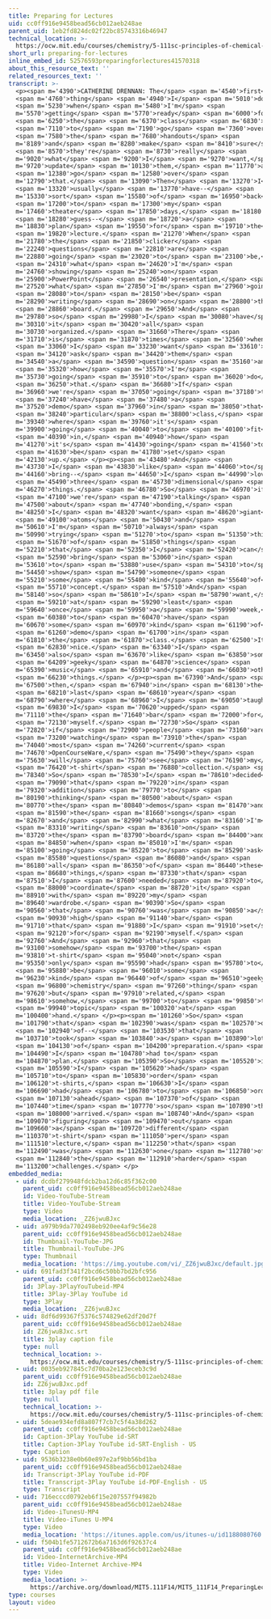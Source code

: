 ```yaml
---
title: Preparing for Lectures
uid: cc0ff916e9458bead56cb012aeb248ae
parent_uid: 1eb2fd824dc02f22bc85743316b46947
technical_location: >-
  https://ocw.mit.edu/courses/chemistry/5-111sc-principles-of-chemical-science-fall-2014/instructor-insights/preparing-for-lectures
short_url: preparing-for-lectures
inline_embed_id: 52576593preparingforlectures41570318
about_this_resource_text: ''
related_resources_text: ''
transcript: >-
  <p><span m='4390'>CATHERINE DRENNAN: The</span> <span m='4540'>first</span>
  <span m='4760'>thing</span> <span m='4940'>I</span> <span m='5010'>do</span>
  <span m='5230'>when</span> <span m='5480'>I'm</span> <span
  m='5570'>getting</span> <span m='5770'>ready</span> <span m='6000'>for</span>
  <span m='6250'>the</span> <span m='6370'>class</span> <span m='6830'>is</span>
  <span m='7110'>to</span> <span m='7190'>go</span> <span m='7360'>over</span>
  <span m='7580'>the</span> <span m='7680'>handouts</span> <span
  m='8189'>and</span> <span m='8280'>make</span> <span m='8410'>sure</span>
  <span m='8570'>they're</span> <span m='8730'>really</span> <span
  m='9020'>what</span> <span m='9200'>I</span> <span m='9270'>want,</span> <span
  m='9720'>update</span> <span m='10130'>them,</span> <span m='11770'>and</span>
  <span m='12380'>go</span> <span m='12580'>over</span> <span
  m='12790'>that.</span> <span m='13090'>Then</span> <span m='13270'>I</span>
  <span m='13320'>usually</span> <span m='13770'>have--</span> <span
  m='15330'>sort</span> <span m='15580'>of</span> <span m='16950'>back</span>
  <span m='17200'>to</span> <span m='17300'>my</span> <span
  m='17460'>theater</span> <span m='17850'>days,</span> <span m='18180'>I</span>
  <span m='18280'>guess--</span> <span m='18720'>a</span> <span
  m='18830'>plan</span> <span m='19550'>for</span> <span m='19710'>the</span>
  <span m='19820'>lecture.</span> <span m='21270'>When</span> <span
  m='21780'>the</span> <span m='21850'>clicker</span> <span
  m='22240'>questions</span> <span m='22810'>are</span> <span
  m='22880'>going</span> <span m='23020'>to</span> <span m='23100'>be,</span>
  <span m='24310'>what</span> <span m='24620'>I'm</span> <span
  m='24760'>showing</span> <span m='25240'>on</span> <span
  m='25900'>PowerPoint</span> <span m='26540'>presentation,</span> <span
  m='27520'>what</span> <span m='27850'>I'm</span> <span m='27960'>going</span>
  <span m='28080'>to</span> <span m='28150'>be</span> <span
  m='28290'>writing</span> <span m='28690'>on</span> <span m='28800'>the</span>
  <span m='28860'>board.</span> <span m='29650'>And</span> <span
  m='29780'>so</span> <span m='29980'>I</span> <span m='30080'>have</span> <span
  m='30310'>it</span> <span m='30420'>all</span> <span
  m='30730'>organized.</span> <span m='31660'>There</span> <span
  m='31710'>is</span> <span m='31870'>times</span> <span m='32560'>when</span>
  <span m='33060'>I</span> <span m='33230'>want</span> <span m='33610'>to</span>
  <span m='34120'>ask</span> <span m='34420'>them</span> <span
  m='34540'>a</span> <span m='34590'>question</span> <span m='35160'>and</span>
  <span m='35320'>how</span> <span m='35570'>I'm</span> <span
  m='35730'>going</span> <span m='35910'>to</span> <span m='36020'>do</span>
  <span m='36250'>that.</span> <span m='36680'>If</span> <span
  m='36960'>we're</span> <span m='37050'>going</span> <span m='37180'>to</span>
  <span m='37240'>have</span> <span m='37480'>a</span> <span
  m='37520'>demo</span> <span m='37960'>in</span> <span m='38050'>that</span>
  <span m='38240'>particular</span> <span m='38800'>class,</span> <span
  m='39340'>where</span> <span m='39760'>it's</span> <span
  m='39900'>going</span> <span m='40040'>to</span> <span m='40100'>fit</span>
  <span m='40390'>in,</span> <span m='40940'>how</span> <span
  m='41270'>it's</span> <span m='41430'>going</span> <span m='41560'>to</span>
  <span m='41630'>be</span> <span m='41780'>set</span> <span
  m='42130'>up.</span> </p><p><span m='43480'>And</span> <span
  m='43730'>I</span> <span m='43830'>like</span> <span m='44060'>to</span> <span
  m='44160'>bring--</span> <span m='44650'>I</span> <span m='44990'>love</span>
  <span m='45490'>three</span> <span m='45730'>dimensional</span> <span
  m='46270'>things.</span> <span m='46780'>So</span> <span m='46970'>if</span>
  <span m='47100'>we're</span> <span m='47190'>talking</span> <span
  m='47500'>about</span> <span m='47740'>bonding,</span> <span
  m='48250'>I</span> <span m='48320'>want</span> <span m='48620'>giant</span>
  <span m='49100'>atoms</span> <span m='50430'>and</span> <span
  m='50610'>I'm</span> <span m='50710'>always</span> <span
  m='50990'>trying</span> <span m='51270'>to</span> <span m='51350'>think</span>
  <span m='51670'>of</span> <span m='51850'>things</span> <span
  m='52210'>that</span> <span m='52350'>I</span> <span m='52420'>can</span>
  <span m='52590'>bring</span> <span m='53060'>in</span> <span
  m='53610'>to</span> <span m='53880'>use</span> <span m='54310'>to</span> <span
  m='54450'>show</span> <span m='54790'>someone</span> <span
  m='55210'>some</span> <span m='55400'>kind</span> <span m='55640'>of</span>
  <span m='55710'>concept.</span> <span m='57510'>And</span> <span
  m='58140'>so</span> <span m='58610'>I</span> <span m='58790'>want,</span>
  <span m='59210'>at</span> <span m='59290'>least</span> <span
  m='59640'>once</span> <span m='59950'>a</span> <span m='59990'>week,</span>
  <span m='60380'>to</span> <span m='60470'>have</span> <span
  m='60670'>some</span> <span m='60970'>kind</span> <span m='61190'>of</span>
  <span m='61260'>demo</span> <span m='61700'>in</span> <span
  m='61810'>the</span> <span m='61870'>class.</span> <span m='62500'>It's</span>
  <span m='62830'>nice.</span> <span m='63340'>I</span> <span
  m='63450'>also</span> <span m='63670'>like</span> <span m='63850'>some</span>
  <span m='64209'>geeky</span> <span m='64870'>science</span> <span
  m='65390'>music</span> <span m='65910'>and</span> <span m='66030'>other</span>
  <span m='66230'>things.</span> </p><p><span m='67390'>And</span> <span
  m='67500'>then,</span> <span m='67940'>in</span> <span m='68130'>the</span>
  <span m='68210'>last</span> <span m='68610'>year</span> <span
  m='68790'>where</span> <span m='68960'>I</span> <span m='69050'>taught,</span>
  <span m='69830'>I</span> <span m='70620'>upped</span> <span
  m='71110'>the</span> <span m='71640'>bar</span> <span m='72000'>for</span>
  <span m='72130'>myself.</span> <span m='72730'>So</span> <span
  m='72820'>if</span> <span m='72900'>people</span> <span m='73160'>are</span>
  <span m='73200'>watching</span> <span m='73910'>the</span> <span
  m='74040'>most</span> <span m='74260'>current</span> <span
  m='74670'>OpenCourseWare,</span> <span m='75490'>they</span> <span
  m='75630'>will</span> <span m='75760'>see</span> <span m='76190'>my</span>
  <span m='76420'>t-shirt</span> <span m='76880'>collection.</span> <span
  m='78340'>So</span> <span m='78530'>I</span> <span m='78610'>decided</span>
  <span m='79090'>that</span> <span m='79220'>in</span> <span
  m='79320'>addition</span> <span m='79770'>to</span> <span
  m='80190'>thinking</span> <span m='80500'>about</span> <span
  m='80770'>the</span> <span m='80840'>demos</span> <span m='81470'>and</span>
  <span m='81590'>the</span> <span m='81660'>songs</span> <span
  m='82670'>and</span> <span m='82990'>what</span> <span m='83160'>I'm</span>
  <span m='83310'>writing</span> <span m='83610'>on</span> <span
  m='83720'>the</span> <span m='83790'>board</span> <span m='84400'>and</span>
  <span m='84850'>when</span> <span m='85010'>I'm</span> <span
  m='85100'>going</span> <span m='85220'>to</span> <span m='85290'>ask</span>
  <span m='85580'>questions</span> <span m='86080'>and</span> <span
  m='86180'>all</span> <span m='86350'>of</span> <span m='86440'>these</span>
  <span m='86680'>things,</span> <span m='87330'>that</span> <span
  m='87510'>I</span> <span m='87600'>needed</span> <span m='87920'>to</span>
  <span m='88000'>coordinate</span> <span m='88720'>it</span> <span
  m='88910'>with</span> <span m='89220'>my</span> <span
  m='89640'>wardrobe.</span> <span m='90390'>So</span> <span
  m='90560'>that</span> <span m='90760'>was</span> <span m='90850'>a</span>
  <span m='90930'>high</span> <span m='91140'>bar</span> <span
  m='91710'>that</span> <span m='91880'>I</span> <span m='91910'>set</span>
  <span m='92120'>for</span> <span m='92190'>myself.</span> <span
  m='92760'>And</span> <span m='92960'>that</span> <span
  m='93100'>somehow</span> <span m='93700'>the</span> <span
  m='93810'>t-shirt</span> <span m='95040'>not</span> <span
  m='95350'>only</span> <span m='95590'>had</span> <span m='95780'>to</span>
  <span m='95880'>be</span> <span m='96010'>some</span> <span
  m='96230'>kind</span> <span m='96440'>of</span> <span m='96510'>geeky</span>
  <span m='96800'>chemistry</span> <span m='97260'>thing</span> <span
  m='97620'>but</span> <span m='97910'>related,</span> <span
  m='98610'>somehow,</span> <span m='99700'>to</span> <span m='99850'>the</span>
  <span m='99940'>topic</span> <span m='100320'>at</span> <span
  m='100400'>hand.</span> </p><p><span m='101260'>So</span> <span
  m='101790'>that</span> <span m='102390'>was</span> <span m='102570'>one</span>
  <span m='102940'>of--</span> <span m='103530'>that</span> <span
  m='103710'>took</span> <span m='103840'>a</span> <span m='103890'>lot</span>
  <span m='104130'>of</span> <span m='104200'>preparation.</span> <span
  m='104490'>I</span> <span m='104780'>had to</span> <span
  m='104870'>plan.</span> <span m='105390'>So</span> <span m='105520'>if</span>
  <span m='105590'>I</span> <span m='105620'>had</span> <span
  m='105710'>to</span> <span m='105830'>order</span> <span
  m='106120'>t-shirts,</span> <span m='106630'>I</span> <span
  m='106690'>had</span> <span m='106780'>to</span> <span m='106850'>order</span>
  <span m='107130'>ahead</span> <span m='107370'>of</span> <span
  m='107440'>time</span> <span m='107770'>so</span> <span m='107890'>they</span>
  <span m='108000'>arrived.</span> <span m='108740'>And</span> <span
  m='109070'>figuring</span> <span m='109470'>out</span> <span
  m='109660'>a</span> <span m='109720'>different</span> <span
  m='110370'>t-shirt</span> <span m='111050'>per</span> <span
  m='111510'>lecture,</span> <span m='112250'>that</span> <span
  m='112490'>was</span> <span m='112630'>one</span> <span m='112780'>of</span>
  <span m='112840'>the</span> <span m='112910'>harder</span> <span
  m='113200'>challenges.</span> </p>
embedded_media:
  - uid: dcdbf279948fdcb2ba12d6c85f362c00
    parent_uid: cc0ff916e9458bead56cb012aeb248ae
    id: Video-YouTube-Stream
    title: Video-YouTube-Stream
    type: Video
    media_location: _ZZ6jwuBJxc
  - uid: a979b9da7702498eb920ee4af9c56e28
    parent_uid: cc0ff916e9458bead56cb012aeb248ae
    id: Thumbnail-YouTube-JPG
    title: Thumbnail-YouTube-JPG
    type: Thumbnail
    media_location: 'https://img.youtube.com/vi/_ZZ6jwuBJxc/default.jpg'
  - uid: 691fad3f341f2bcd6c50bb7bd2bfc956
    parent_uid: cc0ff916e9458bead56cb012aeb248ae
    id: 3Play-3PlayYouTubeid-MP4
    title: 3Play-3Play YouTube id
    type: 3Play
    media_location: _ZZ6jwuBJxc
  - uid: 8df6d99367f5376c574829e62df20d7f
    parent_uid: cc0ff916e9458bead56cb012aeb248ae
    id: ZZ6jwuBJxc.srt
    title: 3play caption file
    type: null
    technical_location: >-
      https://ocw.mit.edu/courses/chemistry/5-111sc-principles-of-chemical-science-fall-2014/instructor-insights/preparing-for-lectures/ZZ6jwuBJxc.srt
  - uid: 0035eb927845c7d70ba2e123eceb3c9d
    parent_uid: cc0ff916e9458bead56cb012aeb248ae
    id: ZZ6jwuBJxc.pdf
    title: 3play pdf file
    type: null
    technical_location: >-
      https://ocw.mit.edu/courses/chemistry/5-111sc-principles-of-chemical-science-fall-2014/instructor-insights/preparing-for-lectures/ZZ6jwuBJxc.pdf
  - uid: 5deae934efd8a807f7cb7c5f4a38d262
    parent_uid: cc0ff916e9458bead56cb012aeb248ae
    id: Caption-3Play YouTube id-SRT
    title: Caption-3Play YouTube id-SRT-English - US
    type: Caption
  - uid: 9536b3238e0b60e897e2af9bb56bd1ba
    parent_uid: cc0ff916e9458bead56cb012aeb248ae
    id: Transcript-3Play YouTube id-PDF
    title: Transcript-3Play YouTube id-PDF-English - US
    type: Transcript
  - uid: 716ecccd0792eb6f15e207557f94982b
    parent_uid: cc0ff916e9458bead56cb012aeb248ae
    id: Video-iTunesU-MP4
    title: Video-iTunes U-MP4
    type: Video
    media_location: 'https://itunes.apple.com/us/itunes-u/id1188080760'
  - uid: f504b1fe5712672b6a7163d6f92637c4
    parent_uid: cc0ff916e9458bead56cb012aeb248ae
    id: Video-InternetArchive-MP4
    title: Video-Internet Archive-MP4
    type: Video
    media_location: >-
      https://archive.org/download/MIT5.111F14/MIT5_111F14_PreparingLectures_300k.mp4
type: courses
layout: video
---
```

